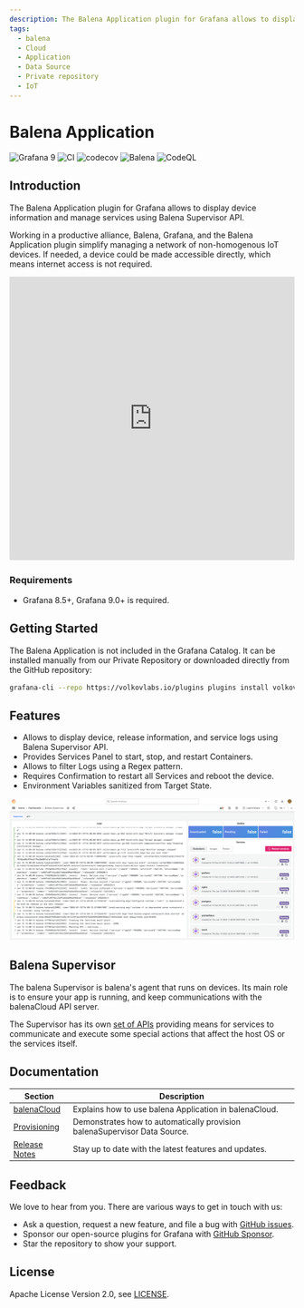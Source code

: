 ```yaml
---
description: The Balena Application plugin for Grafana allows to display device information and manage services using Balena Supervisor API.
tags:
  - balena
  - Cloud
  - Application
  - Data Source
  - Private repository
  - IoT
---
```


# Balena Application

![Grafana 9](https://img.shields.io/badge/Grafana-9.3.2-orange)
![CI](https://github.com/volkovlabs/volkovlabs-balena-app/workflows/CI/badge.svg)
![codecov](https://codecov.io/gh/VolkovLabs/volkovlabs-balena-app/branch/main/graph/badge.svg)
![Balena](https://github.com/volkovlabs/volkovlabs-balena-app/actions/workflows/balena.yml/badge.svg)
![CodeQL](https://github.com/VolkovLabs/volkovlabs-balena-app/actions/workflows/codeql-analysis.yml/badge.svg)

## Introduction

The Balena Application plugin for Grafana allows to display device information and manage services using Balena Supervisor API.

Working in a productive alliance, Balena, Grafana, and the Balena Application plugin simplify managing a network of non-homogenous IoT devices. If needed, a device could be made accessible directly, which means internet access is not required.

<iframe width="100%" height="500" src="https://www.youtube.com/embed/5NfrVdOX0s8" title="Balena Application plugin for Grafana | Connect to your IoT devices directly from Grafana" frameBorder="0" allow="accelerometer; autoplay; clipboard-write; encrypted-media; gyroscope; picture-in-picture" allowFullScreen></iframe>

### Requirements

- Grafana 8.5+, Grafana 9.0+ is required.

## Getting Started

The Balena Application is not included in the Grafana Catalog. It can be installed manually from our Private Repository or downloaded directly from the GitHub repository:

```bash
grafana-cli --repo https://volkovlabs.io/plugins plugins install volkovlabs-balena-app
```

## Features

- Allows to display device, release information, and service logs using Balena Supervisor API.
- Provides Services Panel to start, stop, and restart Containers.
- Allows to filter Logs using a Regex pattern.
- Requires Confirmation to restart all Services and reboot the device.
- Environment Variables sanitized from Target State.

![Application](https://raw.githubusercontent.com/volkovlabs/volkovlabs-balena-app/main/src/img/app.png)

## Balena Supervisor

The balena Supervisor is balena's agent that runs on devices. Its main role is to ensure your app is running, and keep communications with the balenaCloud API server.

The Supervisor has its own [set of APIs](https://www.balena.io/docs/reference/supervisor/supervisor-api/) providing means for services to communicate and execute some special actions that affect the host OS or the services itself.

## Documentation

| Section | Description |
| -- | -- |
| [balenaCloud](balenaCloud) | Explains how to use balena Application in balenaCloud. |
| [Provisioning](provisioning) | Demonstrates how to automatically provision balenaSupervisor Data Source. |
| [Release Notes](release) | Stay up to date with the latest features and updates. |

## Feedback

We love to hear from you. There are various ways to get in touch with us:

- Ask a question, request a new feature, and file a bug with [GitHub issues](https://github.com/volkovlabs/volkovlabs-balena-app/issues/new/choose).
- Sponsor our open-source plugins for Grafana with [GitHub Sponsor](https://github.com/sponsors/VolkovLabs).
- Star the repository to show your support.

## License

Apache License Version 2.0, see [LICENSE](https://github.com/volkovlabs/volkovlabs-balena-app/blob/main/LICENSE).
